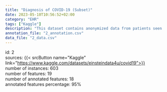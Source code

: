 ```yaml
---
title: "Diagnosis of COVID-19 (Subset)"
date: 2023-05-10T10:56:52+02:00
category: "EHR"
tags: ["Kaggle"]
description: "This dataset contains anonymized data from patients seen at the Hospital Israelita Albert Einstein, at São Paulo, Brazil, and who had  samples collected to perform the SARS-CoV-2 RT-PCR and additional laboratory tests during a visit to the hospital. All data were anonymized following the best international practices and recommendations. All clinical data were standardized to have a mean of zero and a unit standard deviation. "
annotation_file: "2_annotation.csv"
data_file: "2_data.csv"
---
```

id: 2 \
sources: {{< srcButton name="Kaggle" link="https://www.kaggle.com/datasets/einsteindata4u/covid19">}}  \
number of instances: 603 \
number of features: 19 \
number of annotated features: 18 \
annotated features percentage: 95% 
